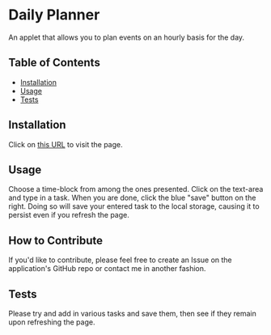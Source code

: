 # Daily Planner
 An applet that allows you to plan events on an hourly basis for the day.
 
## Table of Contents

- [Installation](#installation)
- [Usage](#usage)
- [Tests](#tests)

## Installation

Click on [this URL](#) to visit the page.

## Usage

Choose a time-block from among the ones presented. Click on the text-area and type in a task. When you are done, click the blue "save" button on the right. Doing so will save your entered task to the local storage, causing it to persist even if you refresh the page.

## How to Contribute

If you'd like to contribute, please feel free to create an Issue on the application's GitHub repo or contact me in another fashion.

## Tests

Please try and add in various tasks and save them, then see if they remain upon refreshing the page.
